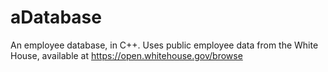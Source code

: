 # aDatabase
An employee database, in C++. Uses public employee data from the White House, available at https://open.whitehouse.gov/browse
